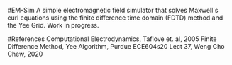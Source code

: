 #EM-Sim
A simple electromagnetic field simulator that solves Maxwell's curl equations using the finite difference time domain (FDTD) method and the Yee Grid. 
Work in progress.

#References
Computational Electrodynamics, Taflove et. al, 2005
Finite Difference Method, Yee Algorithm, Purdue ECE604s20 Lect 37, Weng Cho Chew, 2020
